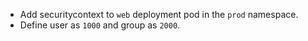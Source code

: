 - Add securitycontext to `web` deployment pod  in the `prod` namespace.
- Define user as `1000` and group as `2000`.